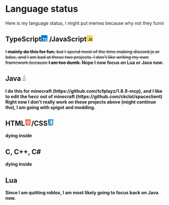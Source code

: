 <h1>Language status</h1>
Here is my language status, I might put memes because why not they funni
<h2>TypeScript<img src="https://raw.githubusercontent.com/devicons/devicon/master/icons/typescript/typescript-original.svg" alt="typescript" width="20" height="20"/> /JavaScript<img src="https://raw.githubusercontent.com/devicons/devicon/master/icons/javascript/javascript-original.svg" alt="javascript" width="20" height="20"/> </h2> 
<s>I <b>mainly do this for fun</b>, but I spend most of the time making discord.js or bdsx, and I am bad at those two projects. I don't like writing my own framework because <b>I am too dumb.</s> <b>Nope I now focus on Lua or Java now.</b>

<h2>Java<img src="https://raw.githubusercontent.com/devicons/devicon/master/icons/java/java-original.svg" alt="java" width="20" height="20"/></h2>
I do this for <b>minecraft</b> (https://github.com/tcfplayz/1.8.9-mcp), and I like to edit the hecc out of minecraft (https://github.com/ckclol/spaceclient)
Right now I don't really work on these projects above (might continue tho), I am going with spigot and modding.

<h2>HTML<img src="https://github.com/devicons/devicon/blob/master/icons/html5/html5-original.svg" alt="HTML" width="20" height="20" />/CSS<img src="https://github.com/devicons/devicon/blob/master/icons/css3/css3-original.svg" alt="CSS" width="20" height="20"/></h2>
dying inside

<h2>C, C++, C#</h2>
dying inside
  
<h2>Lua</h2>
Since I am quitting roblox, I am most likely going to focus back on Java now.
